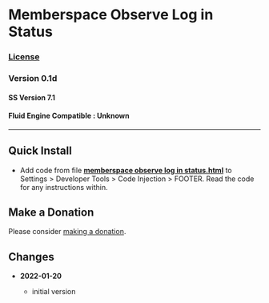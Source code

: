 # Memberspace Observe Log in Status

### [License][99]

### Version 0.1d

#### SS Version 7.1

#### Fluid Engine Compatible : Unknown

---

## Quick Install

* Add code from file
  **[memberspace observe log in status.html](memberspace%20observe%20log%20in%20status.html#L1)**
  to Settings > Developer Tools > Code Injection > FOOTER. Read the code for any
  instructions within.

## Make a Donation

Please consider
[making a donation](https://github.com/tomsWebConsulting/twcsl#make-a-donation).

## Changes

<!-- * **2021-08-02**

  * fix minor documentation issues
  * bumped version to 0.1d1
  -->
* **2022-01-20**

  * initial version

[99]: https://github.com/tomsWebConsulting/twcsl/blob/main/LICENSE.txt#L1
